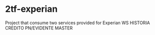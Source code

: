 # 2tf-experian
Project that consume two services provided for Experian WS HISTORIA CREDITO PN/EVIDENTE MASTER

